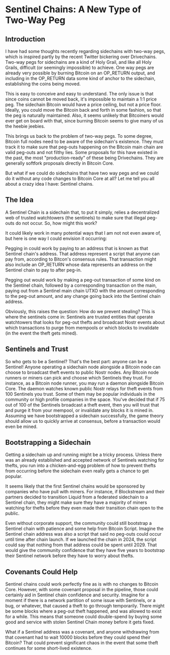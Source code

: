 # Sentinel Chains: A New Type of Two-Way Peg

## Introduction

I have had some thoughts recently regarding sidechains with two-way pegs, which is inspired partly by the recent Twitter bickering over Drivechains. Two-way pegs for sidechains are a kind of Holy Grail, and like all Holy Grails, difficult (or seemingly impossible) to achieve. One way pegs are already very possible by burning Bitcoin on an OP_RETURN output, and including in the OP_RETURN data some kind of anchor to the sidechain, establishing the coins being moved.

This is easy to conceive and easy to understand. The only issue is that since coins cannot be moved back, it's impossible to maintain a 1:1 price peg. The sidechain Bitcoin would have a price ceiling, but not a price floor. Ideally, you could move the Bitcoin back and forth in some fashion, so that the peg is naturally maintained. Also, it seems unlikely that Bitcoiners would ever get on board with that, since burning Bitcoin seems to give many of us the heebie jeebies.

This brings us back to the problem of two-way pegs. To some degree, Bitcoin full nodes need to be aware of the sidechain's existence. They must track it to make sure that peg-outs happening on the Bitcoin main chain are valid peg-outs and not filthy lies. Some proposals for this have existed in the past, the most "production-ready" of these being Drivechains. They are generally softfork proposals directly in Bitcoin Core.

But what if we could do sidechains that have two way pegs and we could do it without any code changes to Bitcoin Core at all? Let me tell you all about a crazy idea I have: Sentinel chains.

## The Idea

A Sentinel Chain is a sidechain that, to put it simply, relies a decentralized web of trusted watchtowers (the sentinels) to make sure that illegal peg-outs do not occur. So, how might this work?

It could likely work in many potential ways that I am not not even aware of, but here is one way I could envision it occurring:

Pegging in could work by paying to an address that is known as that Sentinel chain's address. That address represent a script that anyone can pay from, according to Bitcon's consensus rules. That transaction might also include an OP_RETURN whose data represents an address on the Sentinel chain to pay to after peg-in.

Pegging out would work by making a peg-out transaction of some kind on the Sentinel chain, followed by a corresponding transaction on the main, paying out from a Sentinel main chain UTXO with the amount corresponding to the peg-out amount, and any change going back into the Sentinel chain address.

Obviously, this raises the question: How do we prevent stealing? This is where the sentinels come in: Sentinels are trusted entities that operate watchtowers that looks for peg-out thefts and broadcast Nostr events about which transactions to purge from mempools or which blocks to invalidate (in the event the theft gets mined).

## Sentinels and Trust

So who gets to be a Sentinel? That's the best part: anyone can be a Sentinel! Anyone operating a sidechain node alongside a Bitcoin node can choose to broadcast theft events to public Nostr nodes. Any Bitcoin node runners or miners can pick and choose which Sentinels they trust. For instance, as a Bitcoin node runner, you may run a daemon alongside Bitcoin Core. The daemon watches known public Nostr relays for theft events from 100 Sentinels you trust. Some of them may be popular individuals in the community or high profile companies in the space. You've decided that if 75 out of 100 of the Sentinels broadcast a theft event, then you will trust that and purge it from your mempool, or invalidate any blocks it is mined in. Assuming we have bootstrapped a sidechain successfully, the game theory should allow us to quickly arrive at consensus, before a transaction would even be mined.

## Bootstrapping a Sidechain

Getting a sidechain up and running might be a tricky process. Unless there was an already established and accepted network of Sentinels watching for thefts, you run into a chicken-and-egg problem of how to prevent thefts from occurring before the sidechain even really gets a chance to get popular.

It seems likely that the first Sentinel chains would be sponsored by companies who have pull with miners. For instance, if Blockstream and their partners decided to transition Liquid from a federated sidechain to a Sentinel chain, they might make sure they have a majority of miners watching for thefts before they even made their transition chain open to the public.

Even without corporate support, the community could still bootstrap a Sentinel chain with patience and some help from Bitcoin Script. Imagine the Sentinel chain address was also a script that said no peg-outs could occur until time after chain launch. If we launched the chain in 2024, the script could say that nothing from that address could be spent until 2029. That would give the community confidence that they have five years to bootstrap their Sentinel network before they have to worry about thefts.

## Covenants Could Help

Sentinel chains could work perfectly fine as is with no changes to Bitcoin Core. However, with some covenant proposal in the pipeline, those could certainly aid in Sentinel chain confidence and security. Imagine for a moment if there is a network partition of some issue with Sentinels, or a bug, or whatever, that caused a theft to go through temporarily. There might be some blocks where a peg-out theft happened, and was allowed to exist for a while. This means that someone could double-spend by buying some good and service with stolen Sentinel Chain money before it gets fixed.

What if a Sentinel address was a covenant, and anyone withdrawing from that covenant had to wait 10000 blocks before they could spend their Bitcoin? That could prevent significant chaos in the event that some theft continues for some short-lived existence.
